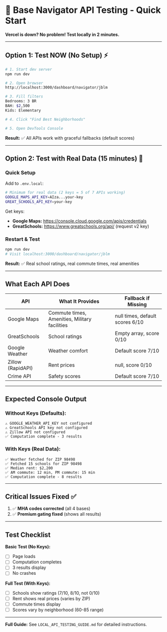 # 🚀 Base Navigator API Testing - Quick Start

**Vercel is down? No problem! Test locally in 2 minutes.**

---

## Option 1: Test NOW (No Setup) ⚡

```bash
# 1. Start dev server
npm run dev

# 2. Open browser
http://localhost:3000/dashboard/navigator/jblm

# 3. Fill filters
Bedrooms: 3 BR
BAH: $2,500
Kids: Elementary

# 4. Click "Find Best Neighborhoods"

# 5. Open DevTools Console
```

**Result:** ✅ All APIs work with graceful fallbacks (default scores)

---

## Option 2: Test with Real Data (15 minutes) 🔑

### Quick Setup

Add to `.env.local`:

```bash
# Minimum for real data (2 keys = 5 of 7 APIs working)
GOOGLE_MAPS_API_KEY=AIza...your-key
GREAT_SCHOOLS_API_KEY=your-key
```

Get keys:
- **Google Maps:** https://console.cloud.google.com/apis/credentials
- **GreatSchools:** https://www.greatschools.org/api/ (request v2 key)

### Restart & Test

```bash
npm run dev
# Visit localhost:3000/dashboard/navigator/jblm
```

**Result:** ✅ Real school ratings, real commute times, real amenities

---

## What Each API Does

| API | What It Provides | Fallback if Missing |
|-----|------------------|---------------------|
| Google Maps | Commute times, Amenities, Military facilities | null times, default scores 6/10 |
| GreatSchools | School ratings | Empty array, score 0/10 |
| Google Weather | Weather comfort | Default score 7/10 |
| Zillow (RapidAPI) | Rent prices | null, score 0/10 |
| Crime API | Safety scores | Default score 7/10 |

---

## Expected Console Output

### Without Keys (Defaults):
```
⚠️ GOOGLE_WEATHER_API_KEY not configured
⚠️ GreatSchools API key not configured
⚠️ Zillow API not configured
✅ Computation complete - 3 results
```

### With Keys (Real Data):
```
✅ Weather fetched for ZIP 98498
✅ Fetched 15 schools for ZIP 98498
✅ Median rent: $2,200
✅ AM commute: 12 min, PM commute: 15 min
✅ Computation complete - 8 results
```

---

## Critical Issues Fixed ✅

1. ✅ **MHA codes corrected** (all 4 bases)
2. ✅ **Premium gating fixed** (shows all results)

---

## Test Checklist

**Basic Test (No Keys):**
- [ ] Page loads
- [ ] Computation completes
- [ ] 3 results display
- [ ] No crashes

**Full Test (With Keys):**
- [ ] Schools show ratings (7/10, 8/10, not 0/10)
- [ ] Rent shows real prices (varies by ZIP)
- [ ] Commute times display
- [ ] Scores vary by neighborhood (60-85 range)

---

**Full Guide:** See `LOCAL_API_TESTING_GUIDE.md` for detailed instructions.

